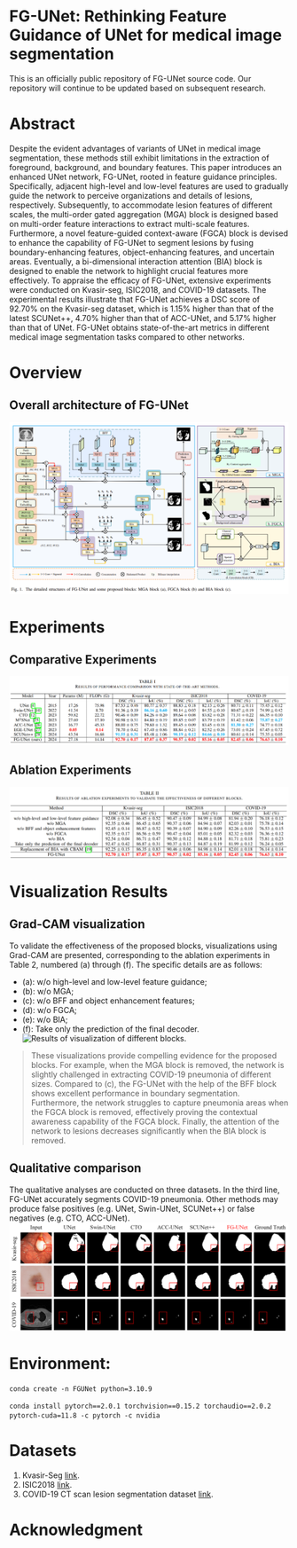 # FG-UNet: Rethinking Feature Guidance of UNet for medical image segmentation
This is an officially public repository of FG-UNet source code. Our repository will continue to be updated based on subsequent research.
# Abstract
Despite the evident advantages of variants of UNet in medical image segmentation, these methods still exhibit limitations in the extraction of foreground, background, and boundary features. This paper introduces an enhanced UNet network, FG-UNet, rooted in feature guidance principles. Specifically, adjacent high-level and low-level features are used to gradually guide the network to perceive organizations and details of lesions, respectively. Subsequently, to accommodate lesion features of different scales, the multi-order gated aggregation (MGA) block is designed based on multi-order feature interactions to extract multi-scale features. Furthermore, a novel feature-guided context-aware (FGCA) block is devised to enhance the capability of FG-UNet to segment lesions by fusing boundary-enhancing features, object-enhancing features, and uncertain areas. Eventually, a bi-dimensional interaction attention (BIA) block is designed to enable the network to highlight crucial features more effectively. To appraise the efficacy of FG-UNet, extensive experiments were conducted on Kvasir-seg, ISIC2018, and COVID-19 datasets. The experimental results illustrate that FG-UNet achieves a DSC score of 92.70% on the Kvasir-seg dataset, which is 1.15% higher than that of the latest SCUNet++, 4.70% higher than that of ACC-UNet, and 5.17% higher than that of UNet. FG-UNet obtains state-of-the-art metrics in different medical image segmentation tasks compared to other networks.
# Overview
## Overall architecture of FG-UNet
![Overall architecture.](Fig/Fig1.png)
# Experiments
## Comparative Experiments
![Experiments.](Experiments/Tab1.png)
## Ablation Experiments
![Ablation experiments](Experiments/Tab2.png)
# Visualization Results
## Grad-CAM visualization
To validate the effectiveness of the proposed blocks, visualizations using Grad-CAM are presented, corresponding to the ablation experiments in Table 2, numbered (a) through (f). The specific details are as follows:
+ (a): w/o high-level and low-level feature guidance;
+ (b): w/o MGA;
+ (c): w/o BFF and object enhancement features;
+ (d): w/o FGCA;
+ (e): w/o BIA;
+ (f): Take only the prediction of the final decoder.
![Results of visualization of different blocks.](visualization/Grad_CAM_visualization.png)
> These visualizations provide compelling evidence for the proposed blocks.
> For example, when the MGA block is removed, the network is slightly challenged in extracting COVID-19 pneumonia of different sizes. 
> Compared to (c), the FG-UNet with the help of the BFF block shows excellent performance in boundary segmentation. 
> Furthermore, the network struggles to capture pneumonia areas when the FGCA block is removed, effectively proving the contextual awareness capability of the FGCA block. 
> Finally, the attention of the network to lesions decreases significantly when the BIA block is removed.
## Qualitative comparison
The qualitative analyses are conducted on three datasets. In the third line, FG-UNet accurately segments COVID-19 pneumonia. Other methods may produce false positives (e.g. UNet, Swin-UNet, SCUNet++) or false negatives (e.g. CTO, ACC-UNet).
![Results of qualitative comparison of different networks.](visualization/Qualitative_comparison.png)
# Environment:
`conda create -n FGUNet python=3.10.9`

`conda install pytorch==2.0.1 torchvision==0.15.2 torchaudio==2.0.2 pytorch-cuda=11.8 -c pytorch -c nvidia`
# Datasets
1. Kvasir-Seg [link](https://datasets.simula.no/kvasir-seg/).
2. ISIC2018 [link](https://challenge.isic-archive.com/data/#2018).
3. COVID-19 CT scan lesion segmentation dataset [link](https://www.kaggle.com/datasets/maedemaftouni/covid19-ct-scan-lesion-segmentation-dataset).
# Acknowledgment